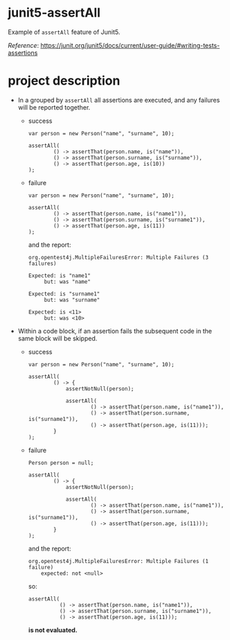 # junit5-assertAll
Example of `assertAll` feature of Junit5.

_Reference_: https://junit.org/junit5/docs/current/user-guide/#writing-tests-assertions

# project description
* In a grouped by `assertAll` all assertions are 
executed, and any failures will be reported together.
    * success
        ```
        var person = new Person("name", "surname", 10);
        
        assertAll(
                () -> assertThat(person.name, is("name")),
                () -> assertThat(person.surname, is("surname")),
                () -> assertThat(person.age, is(10))
        );
        ```
    * failure
        ```
        var person = new Person("name", "surname", 10);
        
        assertAll(
                () -> assertThat(person.name, is("name1")),
                () -> assertThat(person.surname, is("surname1")),
                () -> assertThat(person.age, is(11))
        );
        ```
        and the report:
        ```
        org.opentest4j.MultipleFailuresError: Multiple Failures (3 failures)
        	
        Expected: is "name1"
             but: was "name"
        	
        Expected: is "surname1"
             but: was "surname"
        	
        Expected: is <11>
             but: was <10>
        ```

* Within a code block, if an assertion fails the
subsequent code in the same block will be skipped.
    * success
        ```
        var person = new Person("name", "surname", 10);
        
        assertAll(
                () -> {
                    assertNotNull(person);
        
                    assertAll(
                            () -> assertThat(person.name, is("name1")),
                            () -> assertThat(person.surname, is("surname1")),
                            () -> assertThat(person.age, is(11)));
                }
        );
        ```
    * failure
        ```
        Person person = null;
        
        assertAll(
                () -> {
                    assertNotNull(person);
        
                    assertAll(
                            () -> assertThat(person.name, is("name1")),
                            () -> assertThat(person.surname, is("surname1")),
                            () -> assertThat(person.age, is(11)));
                }
        );
        ```
        and the report:
        ```
        org.opentest4j.MultipleFailuresError: Multiple Failures (1 failure)
        	expected: not <null>
        ```
        so:
        ```
        assertAll(
                  () -> assertThat(person.name, is("name1")),
                  () -> assertThat(person.surname, is("surname1")),
                  () -> assertThat(person.age, is(11)));
        ```
        **is not evaluated.**